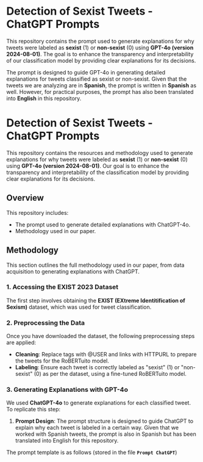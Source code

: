 # Detection of Sexist Tweets - ChatGPT Prompts

This repository contains the prompt used to generate explanations for why tweets were labeled as **sexist** (1) or **non-sexist** (0) using **GPT-4o (version 2024-08-01)**. The goal is to enhance the transparency and interpretability of our classification model by providing clear explanations for its decisions.

The prompt is designed to guide GPT-4o in generating detailed explanations for tweets classified as sexist or non-sexist. Given that the tweets we are analyzing are in **Spanish**, the prompt is written in **Spanish** as well. However, for practical purposes, the prompt has also been translated into **English** in this repository.


# Detection of Sexist Tweets - ChatGPT Prompts

This repository contains the resources and methodology used to generate explanations for why tweets were labeled as **sexist** (1) or **non-sexist** (0) using **GPT-4o (version 2024-08-01)**. Our goal is to enhance the transparency and interpretability of the classification model by providing clear explanations for its decisions.

## Overview

This repository includes:
- The prompt used to generate detailed explanations with ChatGPT-4o.
- Methodology used in our paper.

## Methodology

This section outlines the full methodology used in our paper, from data acquisition to generating explanations with ChatGPT.

### 1. Accessing the EXIST 2023 Dataset

The first step involves obtaining the **EXIST (EXtreme Identitification of Sexism)** dataset, which was used for tweet classification.

### 2. Preprocessing the Data

Once you have downloaded the dataset, the following preprocessing steps are applied:
- **Cleaning**: Replace tags with @USER and links with HTTPURL to prepare the tweets for the RoBERTuito model.
- **Labeling**: Ensure each tweet is correctly labeled as "sexist" (1) or "non-sexist" (0) as per the dataset, using a fine-tuned RoBERTuito model.

### 3. Generating Explanations with GPT-4o

We used **ChatGPT-4o** to generate explanations for each classified tweet. To replicate this step:
1. **Prompt Design**: The prompt structure is designed to guide ChatGPT to explain why each tweet is labeled in a certain way. Given that we worked with Spanish tweets, the prompt is also in Spanish but has been translated into English for this repository.

The prompt template is as follows (stored in the file **`Prompt ChatGPT`**)

